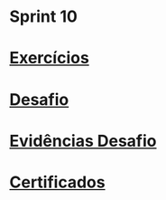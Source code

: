 # Sprint 10

# [Exercícios](https://github.com/EA-Igor/Programa-de-Bolsas-Compass-Data-Analytics---AWS/tree/main/Sprint%2010/Exercicios)

# [Desafio](https://github.com/EA-Igor/Programa-de-Bolsas-Compass-Data-Analytics---AWS/tree/main/Sprint%2010/Desafio)
# [Evidências Desafio](https://github.com/EA-Igor/Programa-de-Bolsas-Compass-Data-Analytics---AWS/tree/main/Sprint%2010/Evidencias/Desafio)

# [Certificados](https://github.com/EA-Igor/Programa-de-Bolsas-Compass-Data-Analytics---AWS/tree/main/Sprint%2010/Certificados)
